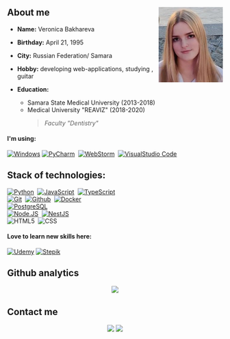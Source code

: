 
## About me<img src="IMG_0666.JPG" width=150 align='right'> 
- **Name:** Veronica Bakhareva
- **Birthday:** April 21, 1995
- **City:** Russian Federation/ Samara
- **Hobby:** developing web-applications, studying , guitar

- **Education:**
    - Samara State Medical University (2013-2018)
    - Medical University "REAVIZ" (2018-2020)
        > *Faculty "Dentistry"*

#### I'm using:
  [![Windows](https://img.shields.io/badge/Windows_10-0078D6?style=for-the-badge&logo=windows&logoColor=white)](https://www.microsoft.com/)
  [![PyCharm](https://img.shields.io/badge/pycharm-143?style=for-the-badge&logo=pycharm&logoColor=black&color=black&labelColor=green)](https://www.jetbrains.com/pycharm/)&nbsp;
  [![WebStorm](https://img.shields.io/badge/-webstorm-white?style=for-the-badge&logo=webstorm&logoColor=black&color=black&labelColor=yellow)](https://www.jetbrains.com/webstorm/)&nbsp;
  [![VisualStudio Code](https://img.shields.io/badge/visualStudioCode-%23575757.svg?style=for-the-badge&logo=visual-studio-code&logoColor=blue)](https://code.visualstudio.com/)&nbsp;

    
    
## Stack of technologies:
  
  [![Python](https://img.shields.io/badge/-Python-blue?logo=python&logoColor=white&style=for-the-badge)](https://www.python.org/)&nbsp;
  [![JavaScript](https://img.shields.io/badge/-JavaScript-black?logo=JavaScript&style=for-the-badge&logoColor=white)](https://www.javascript.com/)&nbsp;
  [![TypeScript](https://img.shields.io/badge/-TypeScript-black?style=for-the-badge&logo=typescrypt&logoColor=white&color=blue&labelColor=blue)](https://www.typescriptlang.org/)&nbsp;<br>
  [![Git](https://img.shields.io/badge/-Git-black?logo=git&style=for-the-badge&logoColor=white)](https://git-scm.com/)&nbsp;
  [![Github](https://img.shields.io/badge/-GitHub-lightgrey?logo=github&style=for-the-badge&logoColor=white)](https://github.com/)&nbsp;
  [![Docker](https://img.shields.io/badge/-Docker-black?style=for-the-badge&logo=docker&logoColor=white&color=blue&labelColor=blue)](https://docker.com/)&nbsp;<br>
  [![PostgreSQL](https://img.shields.io/badge/-PostgreSQL-blue?logo=postgresql&style=for-the-badge&logoColor=white)](https://postgresql.org)&nbsp;<br> 
  [![Node.JS](https://img.shields.io/badge/-Node.JS-black?style=for-the-badge&logo=node.js&logoColor=green&color=green&labelColor=black)](https://nodejs.org/en)&nbsp;
  [![NestJS](https://img.shields.io/badge/-NestJS-black?style=for-the-badge&logo=NestJS&logoColor=red&color=red&labelColor=black)](https://nestjs.com/)&nbsp;<br>
  ![HTML5](https://img.shields.io/badge/html5-%23E34F26.svg?style=for-the-badge&logo=html5&logoColor=white)&nbsp;
  ![CSS](https://img.shields.io/badge/-CSS-white?style=for-the-badge&logo=css&logoColor=black&color=blue&labelColor=blue)&nbsp;

  
  #### Love to learn new skills here:  

  [![Udemy](https://img.shields.io/badge/Udemy-A435F0?style=for-the-badge&logo=Udemy&logoColor=white)](https://www.udemy.com/)
  [![Stepik](https://img.shields.io/badge/Stepik-black?style=for-the-badge&logo=Stepik&logoColor=white)](https://stepik.org/)

## Github analytics
  <p align='center'>
    <a href='https://github.com/ezzegen'>
      <img height='180em' src="https://github-readme-stats-eight-theta.vercel.app/api?username=ezzegen&show_icons=true&theme=dark&include_all_commits=true&count_private=true&hide=stars,issues,contribs"/>
    </a>
  </p>
  
## Contact me

  <p align='center'>
    <a href='https://t.me/ezzegen' target='_blank'><img src='https://img.shields.io/badge/-@ezzegen-blue?logo=telegram&style=for-the-badge&logoColor=white' /></a>
    <a href='mailto: bakhnika95@gmail.com' target='_blank'><img src='https://img.shields.io/badge/-bakhnika95@gmail.com-green?logo=gmail&style=for-the-badge&logoColor=white' />        </a>
  </p>
